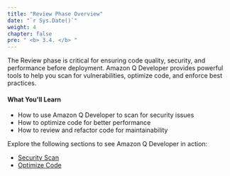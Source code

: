 ```yaml
---
title: "Review Phase Overview"
date: "`r Sys.Date()`"
weight: 4
chapter: false
pre: " <b> 3.4. </b> "
---
```


The Review phase is critical for ensuring code quality, security, and performance before deployment. Amazon Q Developer provides powerful tools to help you scan for vulnerabilities, optimize code, and enforce best practices.

#### What You'll Learn
- How to use Amazon Q Developer to scan for security issues
- How to optimize code for better performance
- How to review and refactor code for maintainability

Explore the following sections to see Amazon Q Developer in action:
- [Security Scan](./3.4.1-security-scan/)
- [Optimize Code](./3.4.2-optimize-code/)